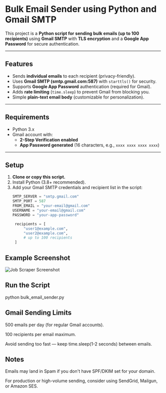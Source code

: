 # Bulk Email Sender using Python and Gmail SMTP

This project is a **Python script for sending bulk emails (up to 100 recipients)** using **Gmail SMTP** with **TLS encryption** and a **Google App Password** for secure authentication.

---

## Features
- Sends **individual emails** to each recipient (privacy-friendly).
- Uses **Gmail SMTP (smtp.gmail.com:587)** with `starttls()` for security.
- Supports **Google App Password** authentication (required for Gmail).
- Adds **rate limiting** (`time.sleep`) to prevent Gmail from blocking you.
- Simple **plain-text email body** (customizable for personalization).

---

## Requirements
- Python 3.x
- Gmail account with:
  - **2-Step Verification enabled**
  - **App Password generated** (16 characters, e.g., `xxxx xxxx xxxx xxxx`)

---

## Setup
1. **Clone or copy this script.**
2. Install Python (3.8+ recommended).
3. Add your Gmail SMTP credentials and recipient list in the script:
   ```python
   SMTP_SERVER = "smtp.gmail.com"
   SMTP_PORT = 587
   FROM_EMAIL = "your-email@gmail.com"
   USERNAME = "your-email@gmail.com"
   PASSWORD = "your-app-password"

    recipients = [
        "user1@example.com",
        "user2@example.com",
        # up to 100 recipients
    ]

## Example Screenshot

![Job Scraper Screenshot](screenshot.jpeg)

## Run the Script
python bulk_email_sender.py

## Gmail Sending Limits

500 emails per day (for regular Gmail accounts).

100 recipients per email maximum.

Avoid sending too fast — keep time.sleep(1-2 seconds) between emails.

## Notes

Emails may land in Spam if you don't have SPF/DKIM set for your domain.

For production or high-volume sending, consider using SendGrid, Mailgun, or Amazon SES.